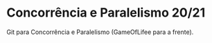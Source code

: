 # Concorrência e Paralelismo 20/21
Git para Concorrência e Paralelismo (GameOfLifee para a frente).
